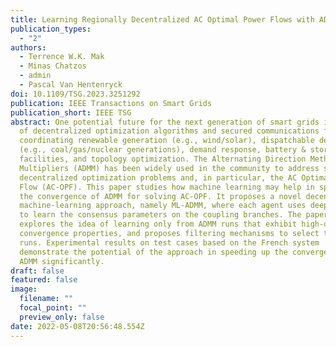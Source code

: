 ```yaml
---
title: Learning Regionally Decentralized AC Optimal Power Flows with ADMM
publication_types:
  - "2"
authors:
  - Terrence W.K. Mak
  - Minas Chatzos
  - admin
  - Pascal Van Hentenryck
doi: 10.1109/TSG.2023.3251292
publication: IEEE Transactions on Smart Grids
publication_short: IEEE TSG
abstract: One potential future for the next generation of smart grids is the use
  of decentralized optimization algorithms and secured communications for
  coordinating renewable generation (e.g., wind/solar), dispatchable devices
  (e.g., coal/gas/nuclear generations), demand response, battery & storage
  facilities, and topology optimization. The Alternating Direction Method of
  Multipliers (ADMM) has been widely used in the community to address such
  decentralized optimization problems and, in particular, the AC Optimal Power
  Flow (AC-OPF). This paper studies how machine learning may help in speeding up
  the convergence of ADMM for solving AC-OPF. It proposes a novel decentralized
  machine-learning approach, namely ML-ADMM, where each agent uses deep learning
  to learn the consensus parameters on the coupling branches. The paper also
  explores the idea of learning only from ADMM runs that exhibit high-quality
  convergence properties, and proposes filtering mechanisms to select these
  runs. Experimental results on test cases based on the French system
  demonstrate the potential of the approach in speeding up the convergence of
  ADMM significantly.
draft: false
featured: false
image:
  filename: ""
  focal_point: ""
  preview_only: false
date: 2022-05-08T20:56:48.554Z
---
```

